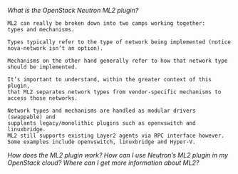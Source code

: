 *What is the OpenStack Neutron ML2 plugin?*
```
ML2 can really be broken down into two camps working together: 
types and mechanisms.

Types typically refer to the type of network being implemented (notice nova-network isn’t an option).

Mechanisms on the other hand generally refer to how that network type should be implemented.

It’s important to understand, within the greater context of this plugin,
that ML2 separates network types from vendor-specific mechanisms to access those networks.

Network types and mechanisms are handled as modular drivers (swappable) and 
supplants legacy/monolithic plugins such as openvswitch and linuxbridge.
ML2 still supports existing Layer2 agents via RPC interface however.
Some examples include openvswitch, linuxbridge and Hyper-V.
```
*How does the ML2 plugin work?*
*How can I use Neutron’s ML2 plugin in my OpenStack cloud?*
*Where can I get more information about ML2?*
